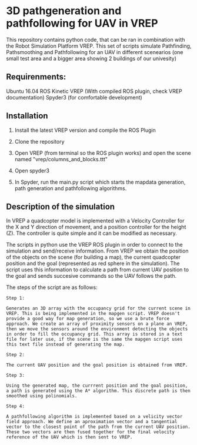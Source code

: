 # 3D pathgeneration and pathfollowing for UAV in VREP
This repository contains python code, that can be ran in combination with the Robot Simulation Platform VREP. This set of scripts simulate Pathfinding, Pathsmoothing and Pathfollowing for an UAV in different scenearios (one small test area and a bigger area showing 2 buildings of our univesity)

## Requirenments:

Ubuntu 16.04
ROS Kinetic
VREP (With compiled ROS plugin, check VREP documentation)
Spyder3 (for comfortable development)

## Installation

1. Install the latest VREP version and compile the ROS Plugin

2. Clone the repository

3. Open VREP (from terminal so the ROS plugin works) and open the scene named "vrep/columns_and_blocks.ttt"

4. Open spyder3

5. In Spyder, run the main.py script which starts the mapdata generation, path generation and pathfollowing algorithms.

## Description of the simulation

In VREP a quadcopter model is implemented with a Velocity Controller for the X and Y direction of movement, and a position controller for the height (Z). The controller is
quite simple and it can be modified as necessary.

The scripts in python use the VREP ROS plugin in order to connect to the simulation
and send/receive information. From VREP we obtain the position of the objects on the scene (for building a map), the current quadcopter position and the goal (represented as red sphere in the simulation). The script uses this information to calculate a path from current UAV position to the goal and sends succesive commands so the UAV follows the path.


The steps of the script are as follows:

	Step 1:

	Generates an 3D array with the occupancy grid for the current scene in VREP. This is being implemented in the mapgen script. VREP doesn't provide a good way for map generation, so we use a brute force approach. We create an array of proximity sensors on a plane an VREP, then we move the sensors around the environment detecting the objects in order to fill the occupancy grid. This array is stored in a text file for later use, if the scene is the same the mapgen script uses this text file instead of generating the map.

	Step 2:

	The current UAV position and the goal position is obtained from VREP.

	Step 3:

	Using the generated map, the currrent position and the goal position, a path is generated using the A* algorithm. This discrete path is then smoothed using polinomials.

	Step 4:

	A pathfollowing algorithm is implemented based on a velicity vector field approach. We define an aproximation vector and a tangential vector to the closest point of the path from the current UAV position. These two vectors are then fused together for the final velocity reference of the UAV which is then sent to VREP.
